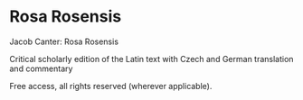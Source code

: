 # Rosa Rosensis
Jacob Canter: Rosa Rosensis

Critical scholarly edition of the Latin text with Czech and German translation and commentary

Free access, all rights reserved (wherever applicable).
